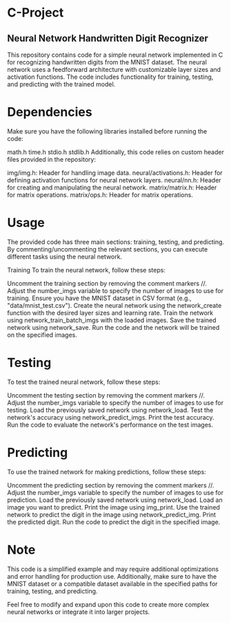 # C-Project

## Neural Network Handwritten Digit Recognizer
This repository contains code for a simple neural network implemented in C for recognizing handwritten digits from the MNIST dataset. The neural network uses a feedforward architecture with customizable layer sizes and activation functions. The code includes functionality for training, testing, and predicting with the trained model.

# Dependencies
Make sure you have the following libraries installed before running the code:

math.h
time.h
stdio.h
stdlib.h
Additionally, this code relies on custom header files provided in the repository:

img/img.h: Header for handling image data.
neural/activations.h: Header for defining activation functions for neural network layers.
neural/nn.h: Header for creating and manipulating the neural network.
matrix/matrix.h: Header for matrix operations.
matrix/ops.h: Header for matrix operations.

# Usage
The provided code has three main sections: training, testing, and predicting. By commenting/uncommenting the relevant sections, you can execute different tasks using the neural network.

Training
To train the neural network, follow these steps:

Uncomment the training section by removing the comment markers //.
Adjust the number_imgs variable to specify the number of images to use for training.
Ensure you have the MNIST dataset in CSV format (e.g., "data/mnist_test.csv").
Create the neural network using the network_create function with the desired layer sizes and learning rate.
Train the network using network_train_batch_imgs with the loaded images.
Save the trained network using network_save.
Run the code and the network will be trained on the specified images.

# Testing
To test the trained neural network, follow these steps:

Uncomment the testing section by removing the comment markers //.
Adjust the number_imgs variable to specify the number of images to use for testing.
Load the previously saved network using network_load.
Test the network's accuracy using network_predict_imgs.
Print the test accuracy.
Run the code to evaluate the network's performance on the test images.
# Predicting
To use the trained network for making predictions, follow these steps:

Uncomment the predicting section by removing the comment markers //.
Adjust the number_imgs variable to specify the number of images to use for prediction.
Load the previously saved network using network_load.
Load an image you want to predict.
Print the image using img_print.
Use the trained network to predict the digit in the image using network_predict_img.
Print the predicted digit.
Run the code to predict the digit in the specified image.
# Note
This code is a simplified example and may require additional optimizations and error handling for production use. Additionally, make sure to have the MNIST dataset or a compatible dataset available in the specified paths for training, testing, and predicting.

Feel free to modify and expand upon this code to create more complex neural networks or integrate it into larger projects.
